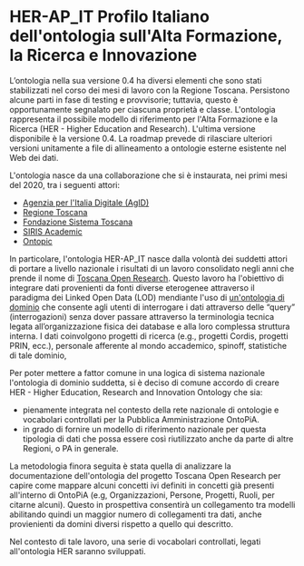 HER-AP_IT Profilo Italiano dell'ontologia sull'Alta Formazione, la Ricerca e Innovazione========================================================================================L’ontologia nella sua versione 0.4 ha diversi elementi che sono stati stabilizzati nel corso dei mesi di lavoro con la Regione Toscana. Persistono alcune parti in fase di testing e provvisorie; tuttavia, questo è opportunamente segnalato per ciascuna proprietà e classe. L'ontologia rappresenta il possibile modello di riferimento per l'Alta Formazione e la Ricerca (HER - Higher Education and Research). L'ultima versione disponibile è la versione 0.4.La roadmap prevede di rilasciare ulteriori versioni unitamente a file di allineamento a ontologie esterne esistente nel Web dei dati.L'ontologia nasce da una collaborazione che si è instaurata, nei primi mesi del 2020, tra i seguenti attori:+ [Agenzia per l'Italia Digitale (AgID)](https://www.agid.gov.it/)+ [Regione Toscana](https://www.regione.toscana.it/)+ [Fondazione Sistema Toscana](https://www.fondazionesistematoscana.it/)+ [SIRIS Academic](https://www.sirisacademic.com/wb/)+ [Ontopic](https://ontopic.biz)In particolare, l'ontologia HER-AP_IT nasce dalla volontà dei suddetti attori di portare a livello nazionale i risultati di un lavoro consolidato negli anni che prende il nome di [Toscana Open Research](http://www.toscanaopenresearch.it/). Questo lavoro ha l'obiettivo di integrare dati provenienti da fonti diverse eterogenee attraverso il paradigma dei Linked Open Data (LOD) mendiante l'uso di [un'ontologia di dominio](https://ontology-documentation-toscana-public.s3-eu-west-1.amazonaws.com/index.html) che consente agli utenti di interrogare i dati attraverso delle “query” (interrogazioni) senza dover passare attraverso la terminologia tecnica legata all’organizzazione fisica dei database e alla loro complessa struttura interna.I dati coinvolgono progetti di ricerca (e.g., progetti Cordis, progetti PRIN, ecc.), personale afferente al mondo accademico, spinoff, statistiche di tale dominio,Per poter mettere a fattor comune in una logica di sistema nazionale l'ontologia di dominio suddetta, si è deciso di comune accordo di creare HER - Higher Education, Research and Innovation Ontology che sia:+ pienamente integrata nel contesto della rete nazionale di ontologie e vocabolari controllati per la Pubblica Amministrazione OntoPiA.+ in grado di fornire un modello di riferimento nazionale per questa tipologia di dati che possa essere così riutilizzato anche da parte di altre Regioni, o PA in generale.La metodologia finora seguita è stata quella di analizzare la documentazione dell'ontologia del progetto Toscana Open Research per capire come mappare alcuni concetti ivi definiti in concetti già presenti all'interno di OntoPiA (e.g, Organizzazioni, Persone, Progetti, Ruoli, per citarne alcuni). Questo in prospettiva consentirà un collegamento tra modelli abilitando quindi un maggior numero di collegamenti tra dati, anche provienienti da domini diversi rispetto a quello qui descritto.Nel contesto di tale lavoro, una serie di vocabolari controllati, legati all'ontologia HER saranno sviluppati.